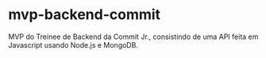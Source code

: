 # mvp-backend-commit

MVP do Treinee de Backend da Commit Jr., consistindo de uma API feita em Javascript usando Node.js e MongoDB.
